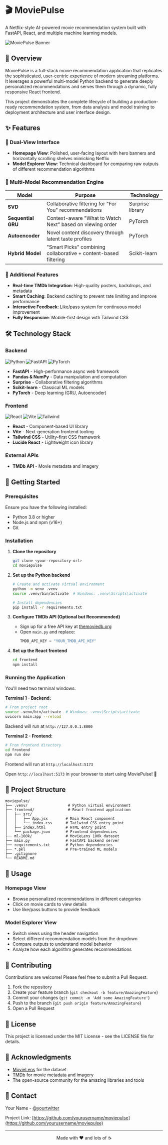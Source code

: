 # 🎬 MoviePulse

A Netflix-style AI-powered movie recommendation system built with FastAPI, React, and multiple machine learning models.

![MoviePulse Banner](https://via.placeholder.com/1200x400/1a1a2e/00d9ff?text=MoviePulse)

## 📖 Overview

MoviePulse is a full-stack movie recommendation application that replicates the sophisticated, user-centric experience of modern streaming platforms. It leverages a powerful multi-model Python backend to generate deeply personalized recommendations and serves them through a dynamic, fully responsive React frontend.

This project demonstrates the complete lifecycle of building a production-ready recommendation system, from data analysis and model training to deployment architecture and user interface design.

## ✨ Features

### 🎯 Dual-View Interface
- **Homepage View**: Polished, user-facing layout with hero banners and horizontally scrolling shelves mimicking Netflix
- **Model Explorer View**: Technical dashboard for comparing raw outputs of different recommendation algorithms

### 🤖 Multi-Model Recommendation Engine

| Model | Purpose | Technology |
|-------|---------|------------|
| **SVD** | Collaborative filtering for "For You" recommendations | Surprise library |
| **Sequential GRU** | Context-aware "What to Watch Next" based on viewing order | PyTorch |
| **Autoencoder** | Novel content discovery through latent taste profiles | PyTorch |
| **Hybrid Model** | "Smart Picks" combining collaborative + content-based filtering | Scikit-learn |

### 🎨 Additional Features
- **Real-time TMDb Integration**: High-quality posters, backdrops, and metadata
- **Smart Caching**: Backend caching to prevent rate limiting and improve performance
- **Interactive Feedback**: Like/pass system for continuous model improvement
- **Fully Responsive**: Mobile-first design with Tailwind CSS

## 🛠️ Technology Stack

### Backend
![Python](https://img.shields.io/badge/Python-3.8+-blue?logo=python&logoColor=white)
![FastAPI](https://img.shields.io/badge/FastAPI-009688?logo=fastapi&logoColor=white)
![PyTorch](https://img.shields.io/badge/PyTorch-EE4C2C?logo=pytorch&logoColor=white)

- **FastAPI** - High-performance async web framework
- **Pandas & NumPy** - Data manipulation and computation
- **Surprise** - Collaborative filtering algorithms
- **Scikit-learn** - Classical ML models
- **PyTorch** - Deep learning (GRU, Autoencoder)

### Frontend
![React](https://img.shields.io/badge/React-61DAFB?logo=react&logoColor=black)
![Vite](https://img.shields.io/badge/Vite-646CFF?logo=vite&logoColor=white)
![Tailwind](https://img.shields.io/badge/Tailwind-38B2AC?logo=tailwind-css&logoColor=white)

- **React** - Component-based UI library
- **Vite** - Next-generation frontend tooling
- **Tailwind CSS** - Utility-first CSS framework
- **Lucide React** - Lightweight icon library

### External APIs
- **TMDb API** - Movie metadata and imagery

## 🚀 Getting Started

### Prerequisites

Ensure you have the following installed:

- Python 3.8 or higher
- Node.js and npm (v16+)
- Git

### Installation

1. **Clone the repository**
   ```bash
   git clone <your-repository-url>
   cd moviepulse
   ```

2. **Set up the Python backend**
   ```bash
   # Create and activate virtual environment
   python -m venv .venv
   source .venv/bin/activate  # Windows: .venv\Scripts\activate
   
   # Install dependencies
   pip install -r requirements.txt
   ```

3. **Configure TMDb API (Optional but Recommended)**
   - Sign up for a free API key at [themoviedb.org](https://www.themoviedb.org/)
   - Open `main.py` and replace:
     ```python
     TMDB_API_KEY = "YOUR_TMDB_API_KEY"
     ```

4. **Set up the React frontend**
   ```bash
   cd frontend
   npm install
   ```

### Running the Application

You'll need two terminal windows:

**Terminal 1 - Backend:**
```bash
# From project root
source .venv/bin/activate  # Windows: .venv\Scripts\activate
uvicorn main:app --reload
```
Backend will run at `http://127.0.0.1:8000`

**Terminal 2 - Frontend:**
```bash
# From frontend directory
cd frontend
npm run dev
```
Frontend will run at `http://localhost:5173`

Open `http://localhost:5173` in your browser to start using MoviePulse! 🎉

## 📂 Project Structure

```
moviepulse/
├── .venv/                  # Python virtual environment
├── frontend/               # React frontend application
│   ├── src/
│   │   ├── App.jsx        # Main React component
│   │   └── index.css      # Tailwind CSS entry point
│   ├── index.html         # HTML entry point
│   └── package.json       # Frontend dependencies
├── ml-100k/               # MovieLens 100k dataset
├── main.py                # FastAPI backend server
├── requirements.txt       # Python dependencies
├── *.pkl                  # Pre-trained ML models
├── .gitignore
└── README.md
```

## 🎯 Usage

### Homepage View
- Browse personalized recommendations in different categories
- Click on movie cards to view details
- Use like/pass buttons to provide feedback

### Model Explorer View
- Switch views using the header navigation
- Select different recommendation models from the dropdown
- Compare outputs to understand model behavior
- Analyze how each algorithm generates recommendations

## 🤝 Contributing

Contributions are welcome! Please feel free to submit a Pull Request.

1. Fork the repository
2. Create your feature branch (`git checkout -b feature/AmazingFeature`)
3. Commit your changes (`git commit -m 'Add some AmazingFeature'`)
4. Push to the branch (`git push origin feature/AmazingFeature`)
5. Open a Pull Request

## 📝 License

This project is licensed under the MIT License - see the LICENSE file for details.

## 🙏 Acknowledgments

- [MovieLens](https://grouplens.org/datasets/movielens/) for the dataset
- [TMDb](https://www.themoviedb.org/) for movie metadata and imagery
- The open-source community for the amazing libraries and tools

## 📧 Contact

Your Name - [@yourtwitter](https://twitter.com/yourtwitter)

Project Link: [https://github.com/yourusername/moviepulse](https://github.com/yourusername/moviepulse)

---

<p align="center">Made with ❤️ and lots of ☕</p>
